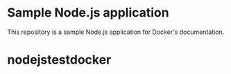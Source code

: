 # Sample Node.js application

This repository is a sample Node.js application for Docker's documentation.
# nodejstestdocker
